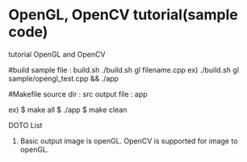 # OpenGL, OpenCV tutorial(sample code)
tutorial OpenGL and OpenCV

#build sample
file : build.sh
./build.sh gl filename.cpp
ex) ./build.sh gl sample/opengl_test.cpp && ./app

#Makefile
source dir : src
output file : app

ex)
$ make all
$ ./app
$ make clean

DOTO List
1. Basic output image is openGL. OpenCV is supported for image to openGL.
